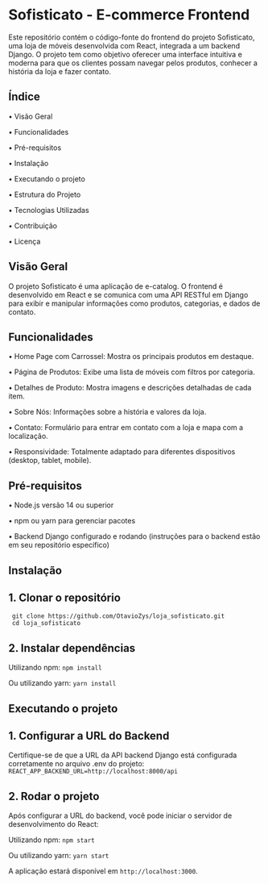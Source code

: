 # Sofisticato - E-commerce Frontend

Este repositório contém o código-fonte do frontend do projeto Sofisticato, uma loja de móveis desenvolvida com React, integrada a um backend Django. O projeto tem como objetivo oferecer uma interface intuitiva e moderna para que os clientes possam navegar pelos produtos, conhecer a história da loja e fazer contato.

## Índice
  • Visão Geral 
  
  •  Funcionalidades 
  
  •  Pré-requisitos
  
  •  Instalação
  
  • Executando o projeto
  
  • Estrutura do Projeto
  
  • Tecnologias Utilizadas
  
  • Contribuição
  
  • Licença

## Visão Geral
O projeto Sofisticato é uma aplicação de e-catalog. O frontend é desenvolvido em React e se comunica com uma API RESTful em Django para exibir e manipular informações como produtos, categorias, e dados de contato.

## Funcionalidades
  • Home Page com Carrossel: Mostra os principais produtos em destaque.
  
  • Página de Produtos: Exibe uma lista de móveis com filtros por categoria.
  
  • Detalhes de Produto: Mostra imagens e descrições detalhadas de cada item.
  
  • Sobre Nós: Informações sobre a história e valores da loja.
  
  • Contato: Formulário para entrar em contato com a loja e mapa com a localização.
  
  • Responsividade: Totalmente adaptado para diferentes dispositivos (desktop, tablet, mobile).

## Pré-requisitos
  • Node.js versão 14 ou superior
  
  • npm ou yarn para gerenciar pacotes
  
  • Backend Django configurado e rodando (instruções para o backend estão em seu repositório específico)

## Instalação
  ## 1. Clonar o repositório
     git clone https://github.com/OtavioZys/loja_sofisticato.git
     cd loja_sofisticato
     
  ## 2. Instalar dependências
  
   Utilizando npm:
     `npm install`
     
   Ou utilizando yarn:
    `yarn install`

## Executando o projeto
  ## 1. Configurar a URL do Backend
  
   Certifique-se de que a URL da API backend Django está configurada corretamente no arquivo .env do projeto:
     `REACT_APP_BACKEND_URL=http://localhost:8000/api`
     
  ## 2. Rodar o projeto 
  
   Após configurar a URL do backend, você pode iniciar o servidor de desenvolvimento do React:
   
   Utilizando npm:
     `npm start`
     
   Ou utilizando yarn:
     `yarn start`
     
   A aplicação estará disponível em `http://localhost:3000`.
